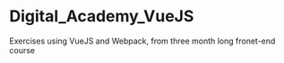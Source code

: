 # Digital_Academy_VueJS
Exercises using VueJS and Webpack, from three month long fronet-end course 
